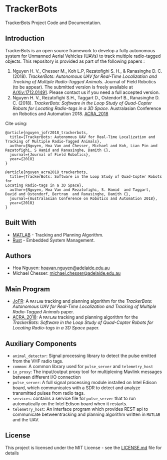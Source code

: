 # TrackerBots
TrackerBots Project Code and Documentation.

## Introduction

TrackerBots is an open source framework to develop a fully autonomous system for Unmanned Aerial Vehicles (UAVs) to track multiple radio-tagged objects. This repository is provided as part of the following papers :

1. Nguyen H. V., Chesser M., Koh L.P, Rezatofighi S. H., & Ranasinghe D. C. (2018). *TrackerBots: Autonomous UAV for Real-Time Localization and Tracking of Multiple Radio-Tagged Animals*. Journal of Field Robotics (to be appear). The submitted version is freely available at [ArXiv:1712.01491](https://arxiv.org/abs/1712.01491). Please contact us if you need a full accepted version. 
2. Nguyen H. V., Rezatofighi S.H., Taggart D., Ostendorf B., Ranasinghe D. C. (2018). *TrackerBots: Software in the Loop Study of Quad-Copter Robots for
Locating Radio-tags in a 3D Space*. Australasian Conference on Robotics and Automation 2018. [ACRA_2018](ACRA_2018/Paper/ACRA_2018.pdf)
  
Cite using:

  ```
  @article{nguyen_jofr2018_trackerbots,
    title={TrackerBots: Autonomous UAV for Real-Time Localization and Tracking of Multiple Radio-Tagged Animals},
    author={Nguyen, Hoa Van and Chesser, Michael and Koh, Lian Pin and Rezatofighi, S Hamid and Ranasinghe, Damith C},
    journal={Journal of Field Robotics},
    year={2018}
  }

  @article{nguyen_acra2018_trackerbots,
    title={TrackerBots: Software in the Loop Study of Quad-Copter Robots for
Locating Radio-tags in a 3D Space},
    author={Nguyen, Hoa Van and Rezatofighi, S. Hamid  and Taggart, David and Ostendorf, Bertram  and Ranasinghe, Damith C},
    journal={Australasian Conference on Robotics and Automation 2018},
    year={2018}
  }
  ```

## Built With

* [MATLAB](https://mathworks.com/) - Tracking and Planning Algorithm.
* [Rust](https://www.rust-lang.org/en-US/) - Embedded System Management. 


## Authors

* Hoa Nguyen: hoavan.nguyen@adelaide.edu.au
* Michael Chesser: michael.chesser@adelaide.edu.au
  
## Main Program

* [JoFR](JoFR): A `MATLAB` tracking and planning algorithm for the *TrackerBots: Autonomous UAV for Real-Time Localization and Tracking of Multiple Radio-Tagged Animals* paper. 
* [ACRA_2018](ACRA_2018): A `MATLAB` tracking and planning algorithm for the *TrackerBots: Software in the Loop Study of Quad-Copter Robots for
Locating Radio-tags in a 3D Space* paper. 

## Auxiliary Components
* `animal_detector`: Signal processing library to detect the pulse emitted from the VHF radio tags.
* `common`: A common library used for `pulse_server` and `telemetry_host`
* `io_proxy`: The input/output proxy tool for multiplexing Mavlink messages between different I/O connection
* `pulse_server`: A full signal processing module installed on Intel Edison board, which communicates with a SDR to detect and analyze transmitted pulses from radio tags.
* `services`: contains a service file for `pulse_server` that to run automatically on the Intel Edison board when it restarts.
* `telemetry_host`: An interface program which provides REST api to communicate betweentracking and planning algorithm written in `MATLAB` and the UAV.

## License

This project is licensed under the MIT License - see the [LICENSE.md](LICENSE.md) file for details
